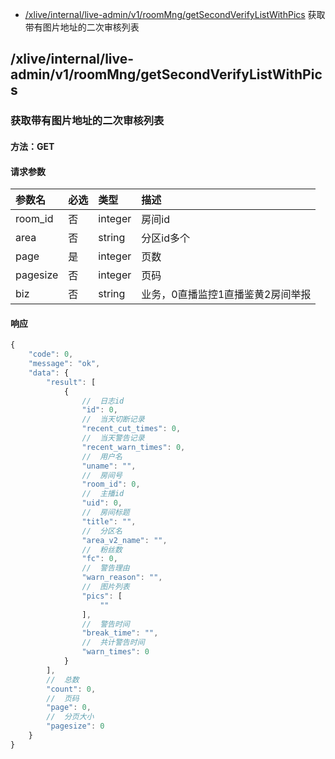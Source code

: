 <!-- package=live.liveadmin.v1 -->
- [/xlive/internal/live-admin/v1/roomMng/getSecondVerifyListWithPics](#xliveinternallive-adminv1roomMnggetSecondVerifyListWithPics)  获取带有图片地址的二次审核列表

## /xlive/internal/live-admin/v1/roomMng/getSecondVerifyListWithPics
### 获取带有图片地址的二次审核列表

#### 方法：GET

#### 请求参数

|参数名|必选|类型|描述|
|:---|:---|:---|:---|
|room_id|否|integer| 房间id|
|area|否|string| 分区id多个|
|page|是|integer| 页数|
|pagesize|否|integer| 页码|
|biz|否|string| 业务，0直播监控1直播鉴黄2房间举报|

#### 响应

```javascript
{
    "code": 0,
    "message": "ok",
    "data": {
        "result": [
            {
                //  日志id
                "id": 0,
                //  当天切断记录
                "recent_cut_times": 0,
                //  当天警告记录
                "recent_warn_times": 0,
                //  用户名
                "uname": "",
                //  房间号
                "room_id": 0,
                //  主播id
                "uid": 0,
                //  房间标题
                "title": "",
                //  分区名
                "area_v2_name": "",
                //  粉丝数
                "fc": 0,
                //  警告理由
                "warn_reason": "",
                //  图片列表
                "pics": [
                    ""
                ],
                //  警告时间
                "break_time": "",
                //  共计警告时间
                "warn_times": 0
            }
        ],
        //  总数
        "count": 0,
        //  页码
        "page": 0,
        //  分页大小
        "pagesize": 0
    }
}
```

